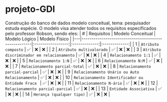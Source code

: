 # projeto-GDI
Construção do banco de dados modelo conceitual, tema: pesquisador estuda espécie.
O modelo visa atender todos os requisitos especificados pelo professor Robson, sendo eles:
| # | Requisitos                                          | Modelo Conceitual | Modelo Lógico | Modelo Físico |
|---|-----------------------------------------------------|:-----------------:|:-------------:|:-------------:|
| 1 | `Atributo composto`                                 |        ✅        |      ❌      |       ❌      |
| 2 | `Atributo multivalorado`                            |        ✅        |      ❌      |       ❌      |
| 3 | `Atributo discriminador em relacionamento`          |        ✅        |      ❌      |       ❌      |
| 4 | `Relacionamento 1:1`                                |        ✅        |      ❌      |       ❌      |
| 5 | `Relacionamento 1:N`                                |        ✅        |      ❌      |       ❌      |
| 6 | `Relacionamento N:M`                                |        ✅        |      ❌      |       ❌      |
| 7 | `Relacionamento parcial-total`                      |        ✅        |      ❌      |       ❌      |
| 8 | `Relacionamento parcial-parcial`                    |        ✅        |      ❌      |       ❌      |
| 9 | `Relacionamento Unário ou Auto Relacionamento`      |        ✅        |      ❌      |       ❌      |
| 10 | `Relacionamento Identificador ou Entidade Fraca `  |        ✅        |      ❌      |       ❌      |
| 11 | `Relacionamento N-ário`                            |        ✅        |      ❌      |       ❌      |
| 12 | `Relacionamento parcial-parcial`                   |        ✅        |      ❌      |       ❌      |
| 13 | `Entidade Associativa`                             |        ✅        |      ❌      |       ❌      |
| 14 | `Herança (qualquer tipo)`                          |        ✅        |      ❌      |       ❌      |
